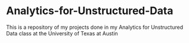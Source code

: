 # Analytics-for-Unstructured-Data

This is a repository of my projects done in my Analytics for Unstructured Data class at the University of Texas at Austin
